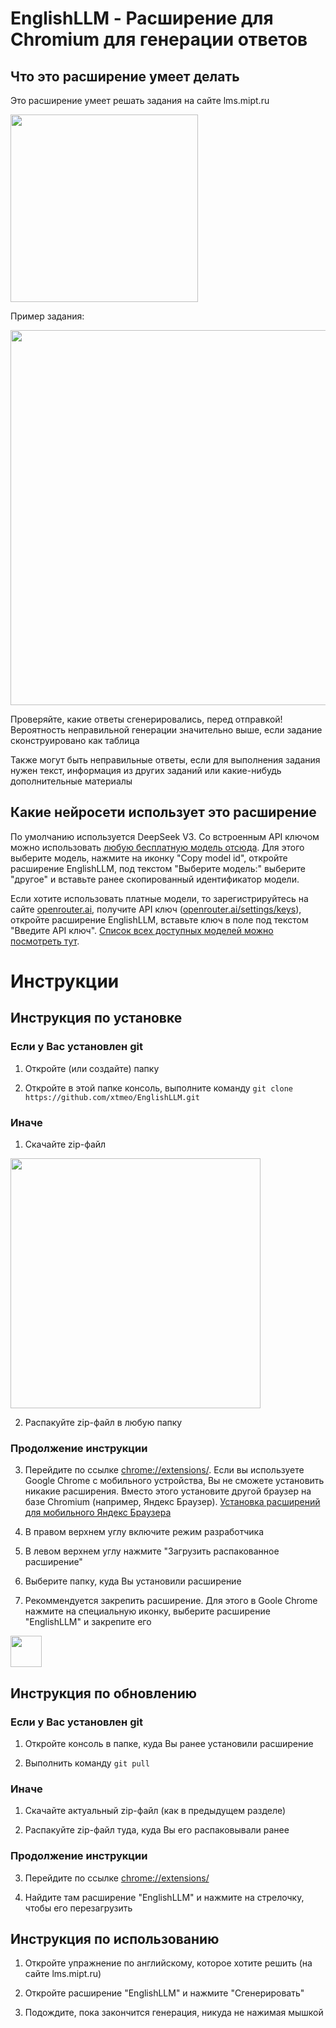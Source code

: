 # EnglishLLM - Расширение для Chromium для генерации ответов

## Что это расширение умеет делать

Это расширение умеет решать задания на сайте lms.mipt.ru

<img src="https://github.com/user-attachments/assets/cc67de75-64fa-4547-8bd6-36b33dbe2aee" width="300" />

Пример задания:

<img src="https://github.com/user-attachments/assets/7db8ac9c-151c-4cf9-9d90-e587af731c6b" width="600" />

Проверяйте, какие ответы сгенерировались, перед отправкой! Вероятность неправильной генерации значительно выше, если задание сконструировано как таблица

Также могут быть неправильные ответы, если для выполнения задания нужен текст, информация из других заданий или какие-нибудь дополнительные материалы

## Какие нейросети использует это расширение

По умолчанию используется DeepSeek V3. Со встроенным API ключом можно использовать [любую бесплатную модель отсюда](https://openrouter.ai/models?max_price=0&order=top-weekly). Для этого выберите модель, нажмите на иконку "Copy model id", откройте расширение EnglishLLM, под текстом "Выберите модель:" выберите "другое" и вставьте ранее скопированный идентификатор модели.

Если хотите использовать платные модели, то зарегистрируйтесь на сайте [openrouter.ai](https://openrouter.ai/), получите API ключ ([openrouter.ai/settings/keys](https://openrouter.ai/settings/keys)), откройте расширение EnglishLLM, вставьте ключ в поле под текстом "Введите API ключ". [Список всех доступных моделей можно посмотреть тут](https://openrouter.ai/models?order=top-weekly).

# Инструкции

## Инструкция по установке

### Если у Вас установлен git

1) Откройте (или создайте) папку

2) Откройте в этой папке консоль, выполните команду ```git clone https://github.com/xtmeo/EnglishLLM.git```

### Иначе
1) Скачайте zip-файл
<img src="https://github.com/user-attachments/assets/becf5e75-3d07-4a0a-b802-e316217f0f2a" width="400" />

2) Распакуйте zip-файл в любую папку

### Продолжение инструкции

3) Перейдите по ссылке [chrome://extensions/](chrome://extensions/). Если вы используете Google Chrome с мобильного устройства, Вы не сможете установить никакие расширения. Вместо этого установите другой браузер на базе Chromium (например, Яндекс Браузер). [Установка расширений для мобильного Яндекс Браузера](https://dzen.ru/a/Zmwg6sq04xMp3a2t)

4) В правом верхнем углу включите режим разработчика

5) В левом верхнем углу нажмите "Загрузить распакованное расширение"

6) Выберите папку, куда Вы установили расширение

7) Рекоммендуется закрепить расширение. Для этого в Goole Chrome нажмите на специальную иконку, выберите расширение "EnglishLLM" и закрепите его
<img src="https://github.com/user-attachments/assets/79efc4e8-6268-408d-8629-37c4f53f2c14" width="50" />


## Инструкция по обновлению

### Если у Вас установлен git

1) Откройте консоль в папке, куда Вы ранее установили расширение

2) Выполнить команду ```git pull```

### Иначе

1) Скачайте актуальный zip-файл (как в предыдущем разделе)

2) Распакуйте zip-файл туда, куда Вы его распаковывали ранее

### Продолжение инструкции

3) Перейдите по ссылке [chrome://extensions/](chrome://extensions/)

4) Найдите там расширение "EnglishLLM" и нажмите на стрелочку, чтобы его перезагрузить

## Инструкция по использованию

1) Откройте упражнение по английскому, которое хотите решить (на сайте lms.mipt.ru)

2) Откройте расширение "EnglishLLM" и нажмите "Сгенерировать"

3) Подождите, пока закончится генерация, никуда не нажимая мышкой

